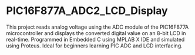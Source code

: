 # PIC16F877A_ADC2_LCD_Display
This project reads analog voltage using the ADC module of the PIC16F877A microcontroller and displays the converted digital value on an 8-bit LCD in real-time. Programmed in Embedded C using MPLAB X IDE and simulated using Proteus. Ideal for beginners learning PIC ADC and LCD interfacing.

